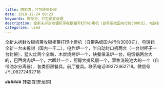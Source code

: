 ```yaml
---
title: 腾地方，打包便宜处理
date: 2018-12-24 00:23
keywords: 腾地方，打包便宜处理
description: 全新未拆封收银机带收银柜带打印小票机（自带系统国内行价3000元），电饼铛全新一台未拆封（国内一千二），电炸炉一个，半自动封口机两台（一台封杯子一台封碗），猛火灶两个全新，木炭烧烤炉一个，快餐保温炉一台，电饭锅两台大的，巴西烤肉炉一个，六眼灶一个，厨房大排风扇一个，双格洗碗池大的一个（自带油水分离器），各类厨房餐具，前厅餐具。联系电话09272462718。微信号JYL09272462718
categories: used
---
```

<td class="t_f" id="postmessage_2542180">

全新未拆封收银机带收银柜带打印小票机（自带系统国内行价3000元），电饼铛全新一台未拆封（国内一千二），电炸炉一个，半自动封口机两台（一台封杯子一台封碗），猛火灶两个全新，木炭烧烤炉一个，快餐保温炉一台，电饭锅两台大的，巴西烤肉炉一个，六眼灶一个，厨房大排风扇一个，双格洗碗池大的一个（自带油水分离器），各类厨房餐具，前厅餐具。联系电话09272462718。微信号JYL09272462718<br/>
</td>
###### 转载自[菲龙网]